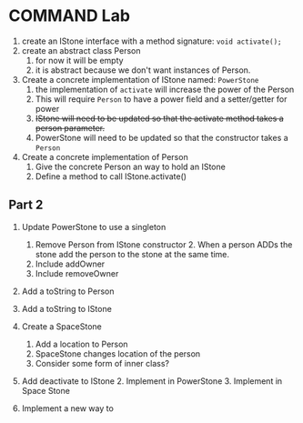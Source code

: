 # COMMAND Lab

1. create an IStone interface with a method signature: ```void activate();```
1. create an abstract class Person
   1. for now it will be empty
   1. it is abstract because we don't want instances of Person.
1. Create a concrete implementation of IStone named: ```PowerStone```
   1. the implementation of ```activate``` will increase the power of the Person
   1. This will require ```Person``` to have a power field and a setter/getter for power
   1. <s>IStone will need to be updated so that the activate method takes a person parameter. </s>
   1. PowerStone will need to be updated so that the constructor takes a ```Person```
1. Create a concrete implementation of Person
   1. Give the concrete Person an way to hold an IStone
   1. Define a method to call IStone.activate()

## Part 2

1. Update PowerStone to use a singleton
   1. Remove Person from IStone constructor
      2. When a person ADDs the stone add the person to the stone at the same time.
   2. Include addOwner
   3. Include removeOwner
2. Add a toString to Person
3. Add a toString to IStone

1. Create a SpaceStone
   1. Add a location to Person
   1. SpaceStone changes location of the person
   1. Consider some form of inner class?
1. Add deactivate to IStone
   2. Implement in PowerStone
   3. Implement in Space Stone
4. Implement a new way to  

      
